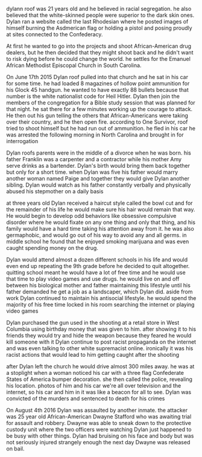dylann roof was 21 years old and he believed in racial segregation. he also believed that the white-skinned people were superior to the dark skin ones.  Dylan ran a website called the last Rhodesian where he posted images of himself burning the Asdmerican flag or holding a pistol and posing proudly at sites connected to the Confederacy.

At first he wanted to go into the projects and shoot African-American drug dealers, but he then decided that they might shoot back and he didn't want to risk dying before he could change the world.  he settles for the Emanuel African Methodist Episcopal Church in South Carolina.

On June 17th 2015 Dylan roof pulled into that church and he sat in his car for some time. he had loaded 8 magazines of hollow point ammunition for his Glock 45 handgun. he wanted to have exactly 88 bullets because that number is the white nationalist code for Heil Hitler. Dylan then join the members of the congregation for a Bible study session that was planned for that night. he sat there for a few minutes working up the courage to attack. He then  out his gun telling the others that African-Americans were taking over their country, and he then open fire.  according to One Survivor,  roof tried to shoot himself but he had run out of ammunition.  he fled in his car he was arrested the following morning in North Carolina and brought in for interrogation

Dylan roofs parents were in the middle of a divorce when he was born. his father Franklin was a carpenter and a contractor while his mother Amy serve drinks as a bartender. Dylan's birth would bring them back together but only for a short time. when Dylan was five his father would marry another woman named Paige and together they would give Dylan another sibling. Dylan would watch as his father constantly verbally and physically abused his stepmother on a daily basis

at three years old Dylan received a haircut style called the bowl cut and for the remainder of his life he would make sure his hair would remain that way. He would begin to develop odd behaviors like obsessive compulsive disorder where he would fixate on any one thing and only that thing, and his family would have a hard time taking his attention away from it. he was also germaphobic, and would go out of his way to avoid any and all germs. in middle school he found that he enjoyed smoking marijuana and was even caught spending money on the drug.

Dylan would attend almost a dozen different schools in his life and would even end up repeating the 9th grade before he decided to quit altogether. quitting school meant he would have a lot of free time and he would use that time to play video games and use drugs. he would live on and off between his biological mother and father maintaining this lifestyle until his father demanded he get a job as a landscaper, which Dylan did. aside from work Dylan continued to maintain his antisocial lifestyle. he would spend the majority of his free time locked in his room searching the internet or playing video games

Dylan purchased the gun used in the shooting at a retail store in West Columbia using birthday money that was given to him. after showing it to his friends they would try and hide the weapon because they feared he would kill someone with it Dylan continue to post racist propaganda on the internet and was even talking to other white supremacist online. ironically it was his racist actions that would lead to him getting caught after the shooting

after Dylan left the church he would drive almost 300 miles away. he was at a stoplight when a woman noticed his car with a three flag Confederate States of America bumper decoration. she then called the police, revealing his location. photos of him and his car we're all over television and the internet, so his car and him in it was like a beacon for all to see. Dylan was convicted of the murders and sentenced to death for his crimes

On August 4th 2016 Dylan was assaulted by another inmate. the attacker was 25 year old African-American Dwayne Stafford who was awaiting trial for assault and robbery. Dwayne was able to sneak down to the protective custody unit where the two officers were watching Dylan just happened to be busy with other things. Dylan had bruising on his face and body but was not seriously injured strangely enough the next day Dwayne was released on bail.

